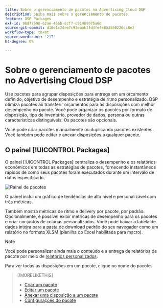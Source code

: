 ```yaml
---
title: Sobre o gerenciamento de pacotes no Advertising Cloud DSP
description: Saiba mais sobre o gerenciamento de pacotes.
feature: DSP Packages
exl-id: 06d77698-62ae-466b-8cf7-c9148907ba6d
source-git-commit: d10e1c24ee7c93eaab3fd4fefe853860226cc8e2
workflow-type: tm+mt
source-wordcount: '217'
ht-degree: 0%

---
```


# Sobre o gerenciamento de pacotes no Advertising Cloud DSP

Use pacotes para agrupar disposições para entrega em um orçamento definido, objetivo de desempenho e estratégia de ritmo personalizado. DSP otimiza pacotes ao transferir orçamentos para as disposições com melhor desempenho no pacote. Você pode organizar os pacotes por formato de disposição, tipo de inventário, provedor de dados, persona ou outras características distinguíveis. Os pacotes são opcionais.

Você pode criar pacotes manualmente ou duplicando pacotes existentes. Você também pode editar e anexar disposições a qualquer pacote.

## O painel [!UICONTROL Packages]

O painel [!UICONTROL Packages] centraliza o desempenho e os relatórios econômicos em todas as estratégias de pacotes, fornecendo instantâneos rápidos de como seus pacotes foram executados durante um intervalo de datas especificado.

![Painel de pacotes](/help/dsp/assets/package-dashboard.png)

O painel inclui um gráfico de tendências de alto nível e personalizável com três métricas.

Também mostra métricas de ritmo e delivery por pacote, por padrão. Opcionalmente, é possível exibir métricas de desempenho para os pacotes e criar conjuntos de colunas personalizados. Você pode baixar a tabela de dados inteira para a pasta de download padrão do seu navegador como um relatório no formato XLSM (planilha do Excel habilitada para macro).

>[!NOTE]
>
>Você pode personalizar ainda mais o conteúdo e a entrega de relatórios de pacote por meio de [relatórios personalizados](/help/dsp/reports/report-about.md).

Para ver todas as disposições em um pacote, clique no nome do pacote.

>[!MORELIKETHIS]
>
>* [Criar um pacote](package-create.md)
>* [Editar um pacote](package-edit.md)
>* [Anexar uma disposição a um pacote](package-attach-placement.md)
>* [Configurações do pacote](package-settings.md)

